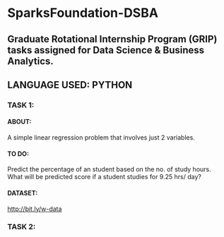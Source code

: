 # SparksFoundation-DSBA
## Graduate Rotational Internship Program (GRIP) tasks assigned for Data Science & Business Analytics.

## LANGUAGE USED: PYTHON
### TASK 1:  
#### ABOUT:  
   A simple linear regression problem that involves just 2 variables.  
#### TO DO:  
  Predict the percentage of an student based on the no. of study hours.  
  What will be predicted score if a student studies for 9.25 hrs/ day?  
#### DATASET:  
  http://bit.ly/w-data  

### TASK 2:
